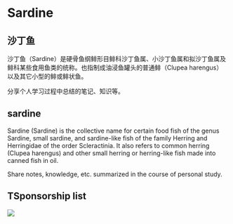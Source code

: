 # Sardine

## 沙丁鱼

沙丁鱼（Sardine）是硬骨鱼纲鲱形目鲱科沙丁鱼属、小沙丁鱼属和拟沙丁鱼属及鲱科某些食用鱼类的统称。也指制成油浸鱼罐头的普通鲱（Clupea harengus）以及其它小型的鲱或鲱状鱼。

分享个人学习过程中总结的笔记、知识等。

## sardine

Sardine (Sardine) is the collective name for certain food fish of the genus Sardine, small sardine, and sardine-like fish of the family Herring and Herringidae of the order Scleractinia. It also refers to common herring (Clupea harengus) and other small herring or herring-like fish made into canned fish in oil.

Share notes, knowledge, etc. summarized in the course of personal study.

## TSponsorship list

[![](https://b3logfile.com/file/2022/03/a2002cb6b61e4048bfd4d70816720e36.png)](https://jb.gg/OpenSourceSupport)
